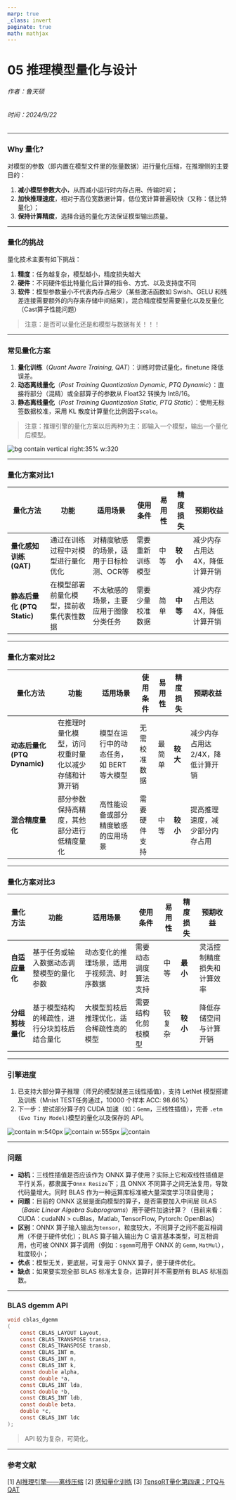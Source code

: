 ```yaml
---
marp: true
_class: invert
paginate: true
math: mathjax
---
```

<!-- _header: 'Compute InkJet Lab' -->
<!-- _footer: evo | [Github](https://github.com/lancerstadium/evo/tree/ml) | [Docs](https://lancerstadium.github.io/evo/docs) -->

# 05 推理模型量化与设计

###### 作者：鲁天硕
###### 时间：2024/9/22

---

### Why 量化?

对模型的参数（即内置在模型文件里的张量数据）进行量化压缩，在推理侧的主要目的：
1. **减小模型参数大小**，从而减小运行时内存占用、传输时间；
2. **加快推理速度**，相对于高位宽数据计算，低位宽计算普遍较快（又称：低比特量化）；
3. **保持计算精度**，选择合适的量化方法保证模型输出质量。


---

### 量化的挑战

量化技术主要有如下挑战：
1. **精度**：任务越复杂，模型越小，精度损失越大
2. **硬件**：不同硬件低比特量化后计算的指令、方式、以及支持度不同
3. **软件**：模型参数量小不代表内存占用少（某些激活函数如 Swish、GELU 和残差连接需要额外的内存来存储中间结果），混合精度模型需要量化以及反量化（Cast算子性能问题）

> 注意：是否可以量化还是和模型与数据有关！！！

---

### 常见量化方案

1. **量化训练**（*Quant Aware Training, QAT*）：训练时尝试量化，finetune 降低误差。
2. **动态离线量化**（*Post Training Quantization Dynamic, PTQ Dynamic*）：直接将部分（混精）或全部算子的参数从 Float32 转换为 Int8/16。
3. **静态离线量化**（*Post Training Quantization Static, PTQ Static*）：使用无标签数据校准，采用 KL 散度计算量化比例因子`scale`。

> 注意：推理引擎的量化方案以后两种为主：即输入一个模型，输出一个量化后模型。

![bg contain vertical right:35% w:320](asserts/ppt-05_01.png)


---

### 量化方案对比1

| **量化方法**           | **功能**                                                | **适用场景**                                           | **使用条件**             | **易用性** | **精度损失** | **预期收益**                  |
|------------------------|---------------------------------------------------------|--------------------------------------------------------|--------------------------|------------|--------------|-------------------------------|
| **量化感知训练 (QAT)**  | 通过在训练过程中对模型进行量化优化                       | 对精度敏感的场景，适用于日标检测、OCR等                 | 需要重新训练模型          | 中等       | **较小**      | 减少内存占用达4X，降低计算开销 |
| **静态后量化 (PTQ Static)** | 在模型部署前量化模型，提前收集代表性数据                 | 不太敏感的场景，主要应用于图像分类任务                 | 需要少量校准数据           | 简单       | **中等**      | 减少内存占用达4X，降低计算开销 |


---

### 量化方案对比2

| **量化方法**           | **功能**                                                | **适用场景**                                           | **使用条件**             | **易用性** | **精度损失** | **预期收益**                  |
|------------------------|---------------------------------------------------------|--------------------------------------------------------|--------------------------|------------|--------------|-------------------------------|
| **动态后量化 (PTQ Dynamic)** | 在推理时量化模型，访问权重时量化以减少存储和计算开销     | 模型在运行中的动态任务，如 BERT 等大模型                | 无需校准数据               | 最简单     | **较大**      | 减少内存占用达2/4X，降低计算开销 |
| **混合精度量化**       | 部分参数保持高精度，其他部分进行低精度量化               | 高性能设备或部分精度敏感的应用场景                     | 需要硬件支持               | 中等       | **较小**      | 提高推理速度，减少部分内存占用 |

---

### 量化方案对比3

| **量化方法**           | **功能**                                                | **适用场景**                                           | **使用条件**             | **易用性** | **精度损失** | **预期收益**                  |
|------------------------|---------------------------------------------------------|--------------------------------------------------------|--------------------------|------------|--------------|-------------------------------|
| **自适应量化**         | 基于任务或输入数据动态调整模型的量化参数                 | 动态变化的推理场景，适用于视频流、时序数据              | 需要动态调度算法支持       | 中等       | **最小**      | 灵活控制精度损失和计算效率   |
| **分组剪枝量化**       | 基于模型结构的稀疏性，进行分块剪枝后结合量化             | 大模型剪枝后推理优化，适合稀疏性高的模型               | 需要结构化剪枝模型         | 较复杂     | **较小**      | 降低存储空间与计算开销         |


---

### 引擎进度

1. 已支持大部分算子推理（师兄的模型就差三线性插值），支持 LetNet 模型搭建及训练（Mnist TEST任务通过，10000 个样本 ACC: 98.66%）
2. 下一步：尝试部分算子的 CUDA 加速（如：`Gemm`，三线性插值），完善 `.etm (Evo Tiny Model)`模型的量化以及保存的 API。

![contain w:540px](asserts/ppt-05_02.png) ![contain w:555px](asserts/ppt-05_03.png)
![contain](asserts/ppt-05_04.png)

---

### 问题

- **动机**：三线性插值是否应该作为 ONNX 算子使用？实际上它和双线性插值是平行关系，都隶属于`Onnx Resize`下；且 ONNX 不同算子之间无法复用，导致代码量增大。同时 BLAS 作为一种运算库标准被大量深度学习项目使用；
- **问题**：目前的 ONNX 这层是面向模型的算子，是否需要加入中间层 BLAS（*Basic Linear Algebra Subprograms*）用于硬件加速计算？（目前来看：CUDA：cudaNN > cuBlas，Matlab, TensorFlow, Pytorch: OpenBlas）
- **区别**：ONNX 算子输入输出为`tensor`，粒度较大，不同算子之间不能互相调用（不便于硬件优化）；BLAS 算子输入输出为 C 语言基本类型，可互相调用，也可被 ONNX 算子调用（例如：`sgemm`可用于 ONNX 的 `Gemm`, `MatMul`），粒度较小；
- **优点**：模型无关，更底层，可复用于 ONNX 算子，便于硬件优化。
- **缺点**：如果要实现全部 BLAS 标准太复杂，运算时并不需要所有 BLAS 标准函数。

---

### BLAS dgemm API

```c
void cblas_dgemm 
(
	const CBLAS_LAYOUT Layout,
	const CBLAS_TRANSPOSE transa,
	const CBLAS_TRANSPOSE transb, 
	const CBLAS_INT m, 
	const CBLAS_INT n, 
	const CBLAS_INT k, 
	const double alpha,
	const double *a, 
	const CBLAS_INT lda, 
	const double *b, 
	const CBLAS_INT ldb, 
	const double beta, 
	double *c, 
	const CBLAS_INT ldc
);
```
> API 较为复杂，可简化。

---

### 参考文献

[1] [AI推理引擎——离线压缩](https://zhuanlan.zhihu.com/p/603745783)
[2] [感知量化训练](https://www.mindspore.cn/docs/programming_guide/zh-CN/r1.6/apply_quantization_aware_training.html)
[3] [TensoRT量化第四课：PTQ与QAT](https://blog.csdn.net/qq_40672115/article/details/130489067)